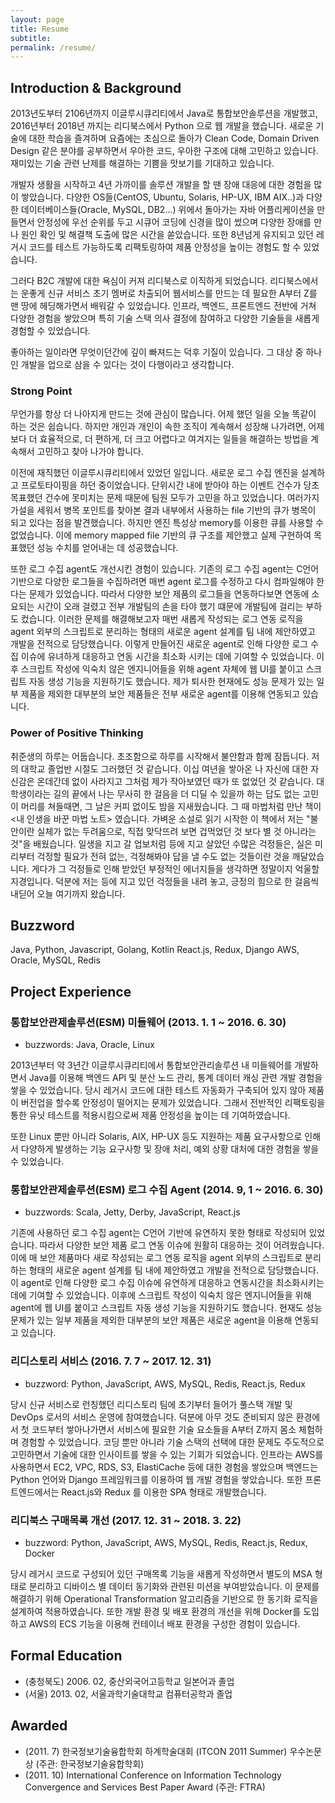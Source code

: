 ```yaml
---
layout: page
title: Resume
subtitle: 
permalink: /resume/
---
```


## Introduction & Background

2013년도부터 2106년까지 이글루시큐리티에서 Java로 통합보안솔루션을 개발했고, 2016년부터 2018년 까지는 리디북스에서 Python 으로 웹 개발을 했습니다. 새로운 기술에 대한 학습을 즐겨하며 요즘에는 초심으로 돌아가 Clean Code, Domain Driven Design 같은 분야를 공부하면서 우아한 코드, 우아한 구조에 대해 고민하고 있습니다. 재미있는 기술 관련 난제를 해결하는 기쁨을 맛보기를 기대하고 있습니다.

개발자 생활을 시작하고 4년 가까이를 솔루션 개발을 할 땐 장애 대응에 대한 경험을 많이 쌓았습니다. 다양한 OS들(CentOS, Ubuntu, Solaris, HP-UX, IBM AIX..)과 다양한 데이터베이스들(Oracle, MySQL, DB2…) 위에서 돌아가는 자바 어플리케이션을 만들면서 안정성에 우선 순위를 두고 시큐어 코딩에 신경을 많이 썼으며 다양한 장애를 만나 원인 확인 및 해결책 도출에 많은 시간을 쏟았습니다. 또한 8년넘게 유지되고 있던 레거시 코드를 테스트 가능하도록 리팩토링하여 제품 안정성을 높이는 경험도 할 수 있었습니다.

그러다 B2C 개발에 대한 욕심이 커져 리디북스로 이직하게 되었습니다. 리디북스에서는 운좋게 신규 서비스 초기 멤버로 차출되어 웹서비스를 만드는 데 필요한 A부터 Z를 맨 땅에 헤딩해가면서 배워갈 수 있었습니다. 인프라, 백엔드, 프론트엔드 전반에 거쳐 다양한 경험을 쌓았으며 특히 기술 스택 의사 결정에 참여하고 다양한 기술들을 새롭게 경험할 수 있었습니다.

좋아하는 일이라면 무엇이던간에 깊이 빠져드는 덕후 기질이 있습니다. 그 대상 중 하나인 개발을 업으로 삼을 수 있다는 것이 다행이라고 생각합니다.

### Strong Point
무언가를 항상 더 나아지게 만드는 것에 관심이 많습니다. 어제 했던 일을 오늘 똑같이 하는 것은 쉽습니다. 하지만 개인과 개인이 속한 조직이 계속해서 성장해 나가려면, 어제보다 더 효율적으로, 더 편하게, 더 크고 어렵다고 여겨지는 일들을 해결하는 방법을 계속해서 고민하고 찾아 나가야 합니다. 

이전에 재직했던 이글루시큐리티에서 있었던 일입니다. 새로운 로그 수집 엔진을 설계하고 프로토타이핑을 하던 중이었습니다. 단위시간 내에 받아야 하는 이벤트 건수가 당초 목표했던 건수에 못미치는 문제 때문에 팀원 모두가 고민을 하고 있었습니다. 여러가지 가설을 세워서 병목 포인트를 찾아본 결과 내부에서 사용하는 file 기반의 큐가 병목이 되고 있다는 점을 발견했습니다. 하지만 엔진 특성상 memory를 이용한 큐를 사용할 수 없었습니다. 이에 memory mapped file 기반의 큐 구조를 제안했고 실제 구현하여 목표했던 성능 수치를 얻어내는 데 성공했습니다.

또한 로그 수집 agent도 개선시킨 경험이 있습니다. 기존의 로그 수집 agent는 C언어 기반으로 다양한 로그들을 수집하려면 매번 agent 로그를 수정하고 다시 컴파일해야 한다는 문제가 있었습니다. 따라서 다양한 보안 제품의 로그들을 연동하다보면 연동에 소요되는 시간이 오래 걸렸고 전부 개발팀의 손을 타야 했기 떄문에 개발팀에 걸리는 부하도 컸습니다. 이러한 문제를 해결해보고자 매번 새롭게 작성되는 로그 연동 로직을 agent 외부의 스크립트로 분리하는 형태의 새로운 agent 설계를 팀 내에 제안하였고 개발을 전적으로 담당했습니다. 이렇게 만들어진 새로운 agent로 인해 다양한 로그 수집 이슈에 유녀하게 대응하고 연동 시간을 최소화 시키는 데에 기여할 수 있었습니다. 이후 스크립트 작성에 익숙치 않은 엔지니어들을 위해 agent 자체에 웹 UI를 붙이고 스크립트 자동 생성 기능을 지원하기도 했습니다. 제가 퇴사한 현재에도 성능 문제가 있는 일부 제품을 제외한 대부분의 보안 제품들은 전부 새로운 agent를 이용해 연동되고 있습니다.

### Power of Positive Thinking
취준생의 하루는 어둡습니다. 초조함으로 하루를 시작해서 불안함과 함께 잠듭니다. 저의 대학교 졸업반 시절도 그러했던 것 같습니다. 이십 여년을 쌓아온 나 자신에 대한 자신감은 온데간데 없이 사라지고 그처럼 제가 작아보였던 때가 또 없었던 것 같습니다. 대학생이라는 길의 끝에서 나는 무사히 한 걸음을 더 디딜 수 있을까 하는 답도 없는 고민이 머리를 쳐들때면, 그 날은 커피 없이도 밤을 지새웠습니다. 그 때 마법처럼 만난 책이 <내 인생을 바꾼 마법 노트> 였습니다. 가벼운 소설로 읽기 시작한 이 책에서 저는 "불안이란 실체가 없는 두려움으로, 직접 맞닥뜨려 보면 겁먹었던 것 보다 별 것 아니라는 것"을 배웠습니다. 일생을 지고 갈 업보처럼 등에 지고 살았던 수많은 걱정들은, 실은 미리부터 걱정할 필요가 전혀 없는, 걱정해봐야 답을 낼 수도 없는 것들이란 것을 깨달았습니다. 게다가 그 걱정들로 인해 받았던 부정적인 에너지들을 생각하면 정말이지 억울할 지경입니다. 덕분에 저는 등에 지고 있던 걱정들을 내려 놓고, 긍정의 힘으로 한 걸음씩 내딛어 오늘 여기까지 왔습니다.

## Buzzword

Java, Python, Javascript, Golang, Kotlin
React.js, Redux, Django
AWS, Oracle, MySQL, Redis

## Project Experience
### 통합보안관제솔루션(ESM) 미들웨어 (2013. 1. 1 ~ 2016. 6. 30)

- buzzwords: Java, Oracle, Linux

2013년부터 약 3년간 이글루시큐리티에서 통합보안관리솔루션 내 미들웨어를 개발하면서 Java를 이용해 백엔드 API 및 분산 노드 관리, 통계 데이터 캐싱 관련 개발 경험을 쌓을 수 있었습니다. 당시 레거시 코드에 대한 테스트 자동화가 구축되어 있지 않아 제품이 버전업을 할수록 안정성이 떨어지는 문제가 있었습니다. 그래서 전반적인 리팩토링을 통한 유닛 테스트를 적용시킴으로써 제품 안정성을 높이는 데 기여하였습니다. 

또한 Linux 뿐만 아니라 Solaris, AIX, HP-UX 등도 지원하는 제품 요구사항으로 인해서 다양하게 발생하는 기능 요구사항 및 장애 처리, 예외 상황 대처에 대한 경험을 쌓을 수 있었습니다.

### 통합보안관제솔루션(ESM) 로그 수집 Agent (2014. 9, 1 ~ 2016. 6. 30)

- buzzwords: Scala, Jetty, Derby, JavaScript, React.js

기존에 사용하던 로그 수집 agent는 C언어 기반에 유연하지 못한 형태로 작성되어 있었습니다. 따라서 다양한 보안 제품 로그 연동 이슈에 원활히 대응하는 것이 어려웠습니다. 이에 매 보안 제품마다 새로 작성되는 로그 연동 로직을 agent 외부의 스크립트로 분리하는 형태의 새로운 agent 설계를 팀 내에 제안하였고 개발을 전적으로 담당했습니다. 이 agent로 인해 다양한 로그 수집 이슈에 유연하게 대응하고 연동시간을 최소화시키는 데에 기여할 수 있었습니다. 이후에 스크립트 작성이 익숙치 않은 엔지니어들을 위해 agent에 웹 UI를 붙이고 스크립트 자동 생성 기능을 지원하기도 했습니다. 현재도 성능 문제가 있는 일부 제품을 제외한 대부분의 보안 제품은 새로운 agent을 이용해 연동되고 있습니다.

### 리디스토리 서비스 (2016. 7. 7 ~ 2017. 12. 31)

- buzzword: Python, JavaScript, AWS, MySQL, Redis, React.js, Redux

당시 신규 서비스로 런칭했던 리디스토리 팀에 초기부터 들어가 풀스택 개발 및 DevOps 로서의 서비스 운영에 참여했습니다. 덕분에 아무 것도 준비되지 않은 환경에서 첫 코드부터 쌓아나가면서 서비스에 필요한 기술 요소들을 A부터 Z까지 몸소 체험하며 경험할 수 있었습니다. 코딩 뿐만 아니라 기술 스택의 선택에 대한 문제도 주도적으로 고민하면서 기술에 대한 인사이트를 쌓을 수 있는 기회가 되었습니다. 인프라는 AWS를 사용하면서 EC2, VPC, RDS, S3, ElastiCache 등에 대한 경험을 쌓았으며 백엔드는 Python 언어와 Django 프레임워크를 이용하여 웹 개발 경험을 쌓았습니다. 또한 프론트엔드에서는 React.js와 Redux 를 이용한 SPA 형태로 개발했습니다.

### 리디북스 구매목록 개선 (2017. 12. 31  ~ 2018. 3. 22)

- buzzword: Python, JavaScript, AWS, MySQL, Redis, React.js, Redux, Docker

당시 레거시 코드로 구성되어 있던 구매목록 기능을 새롭게 작성하면서 별도의 MSA 형태로 분리하고 디바이스 별 데이터 동기화와 관련된 미션을 부여받았습니다. 이 문제를 해결하기 위해 Operational Transformation 알고리즘을 기반으로 한 동기화 로직을 설계하여 적용하였습니다. 또한 개발 환경 및 배포 환경의 개선을 위해 Docker를 도입하고 AWS의 ECS 기능을 이용해 컨테이너 배포 환경을 구성한 경험이 있습니다.

## Formal Education

- (충청북도) 2006. 02, 중산외국어고등학교 일본어과 졸업
- (서울) 2013. 02, 서울과학기술대학교 컴퓨터공학과 졸업


## Awarded

- (2011. 7) 한국정보기술융합학회 하계학술대회 (ITCON 2011 Summer) 우수논문상 (주관: 한국정보기술융합학회)
- (2011. 10) International Conference on Information Technology Convergence and Services Best Paper Award (주관: FTRA)

